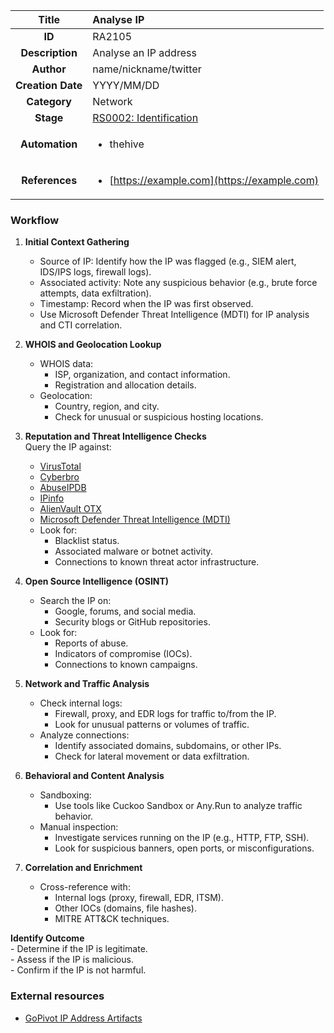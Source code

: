 | Title                       | Analyse IP         |
|:---------------------------:|:--------------------|
| **ID**                      | RA2105            |
| **Description**             | Analyse an IP address   |
| **Author**                  | name/nickname/twitter        |
| **Creation Date**           | YYYY/MM/DD |
| **Category**                | Network      |
| **Stage**                   |[RS0002: Identification](../Response_Stages/RS0002.md)| 
| **Automation** |<ul><li>thehive</li></ul>|
| **References** |<ul><li>[https://example.com](https://example.com)</li></ul>|

### Workflow

1. **Initial Context Gathering**  
    - Source of IP: Identify how the IP was flagged (e.g., SIEM alert, IDS/IPS logs, firewall logs).  
    - Associated activity: Note any suspicious behavior (e.g., brute force attempts, data exfiltration).  
    - Timestamp: Record when the IP was first observed.  
    - Use Microsoft Defender Threat Intelligence (MDTI) for IP analysis and CTI correlation.

2. **WHOIS and Geolocation Lookup**  
    - WHOIS data:  
      - ISP, organization, and contact information.  
      - Registration and allocation details.  
    - Geolocation:  
      - Country, region, and city.  
      - Check for unusual or suspicious hosting locations.  

3. **Reputation and Threat Intelligence Checks**  
    Query the IP against:  
    - [VirusTotal](https://www.virustotal.com)   
    - [Cyberbro](https://github.com/stanfrbd/cyberbro)  
    - [AbuseIPDB](https://www.abuseipdb.com)  
    - [IPinfo](https://ipinfo.io)  
    - [AlienVault OTX](https://otx.alienvault.com)
    - [Microsoft Defender Threat Intelligence (MDTI)](https://security.microsoft.com/threatintelligence)   
    - Look for:  
      - Blacklist status.  
      - Associated malware or botnet activity.  
      - Connections to known threat actor infrastructure.

4. **Open Source Intelligence (OSINT)**  
    - Search the IP on:  
      - Google, forums, and social media.  
      - Security blogs or GitHub repositories.  
    - Look for:  
      - Reports of abuse.  
      - Indicators of compromise (IOCs).  
      - Connections to known campaigns.

5. **Network and Traffic Analysis**  
    - Check internal logs:  
      - Firewall, proxy, and EDR logs for traffic to/from the IP.  
      - Look for unusual patterns or volumes of traffic.  
    - Analyze connections:  
      - Identify associated domains, subdomains, or other IPs.  
      - Check for lateral movement or data exfiltration.

6. **Behavioral and Content Analysis**  
    - Sandboxing:  
      - Use tools like Cuckoo Sandbox or Any.Run to analyze traffic behavior.  
    - Manual inspection:  
      - Investigate services running on the IP (e.g., HTTP, FTP, SSH).  
      - Look for suspicious banners, open ports, or misconfigurations.

7. **Correlation and Enrichment**  
    - Cross-reference with:  
      - Internal logs (proxy, firewall, EDR, ITSM).  
      - Other IOCs (domains, file hashes).  
      - MITRE ATT&CK techniques.

**Identify Outcome**  
    - Determine if the IP is legitimate.  
    - Assess if the IP is malicious.  
    - Confirm if the IP is not harmful.

### External resources

- [GoPivot IP Address Artifacts](https://gopivot.ing/artifacts/ip-address/)